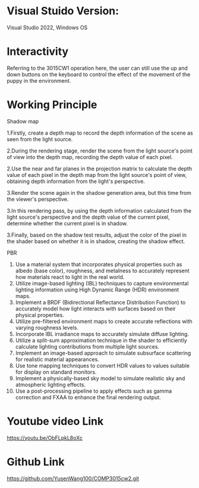 # Visual Stuido Version: 
Visual Studio 2022, Windows OS

# Interactivity
Referring to the 3015CW1 operation here, the user can still use the up and down buttons on the keyboard to control the effect of the movement of the puppy in the environment.

# Working Principle
Shadow map

1.Firstly, create a depth map to record the depth information of the scene as seen from the light source.

2.During the rendering stage, render the scene from the light source's point of view into the depth map, recording the depth value of each pixel.

2.Use the near and far planes in the projection matrix to calculate the depth value of each pixel in the depth map from the light source's point of view, obtaining depth information from the light's perspective.

3.Render the scene again in the shadow generation area, but this time from the viewer's perspective.

3.In this rendering pass, by using the depth information calculated from the light source's perspective and the depth value of the current pixel, determine whether the current pixel is in shadow.

3.Finally, based on the shadow test results, adjust the color of the pixel in the shader based on whether it is in shadow, creating the shadow effect.

PBR

1. Use a material system that incorporates physical properties such as albedo (base color), roughness, and metalness to accurately represent how materials react to light in the real world.
2. Utilize image-based lighting (IBL) techniques to capture environmental lighting information using High Dynamic Range (HDR) environment maps.
3. Implement a BRDF (Bidirectional Reflectance Distribution Function) to accurately model how light interacts with surfaces based on their physical properties.
4. Utilize pre-filtered environment maps to create accurate reflections with varying roughness levels.
5. Incorporate IBL irradiance maps to accurately simulate diffuse lighting.
6. Utilize a split-sum approximation technique in the shader to efficiently calculate lighting contributions from multiple light sources.
7. Implement an image-based approach to simulate subsurface scattering for realistic material appearances.
8. Use tone mapping techniques to convert HDR values to values suitable for display on standard monitors.
9. Implement a physically-based sky model to simulate realistic sky and atmospheric lighting effects.
10. Use a post-processing pipeline to apply effects such as gamma correction and FXAA to enhance the final rendering output.



# Youtube video Link
https://youtu.be/ObFLpkL8oXc

# Github Link
https://github.com/YusenWang100/COMP3015cw2.git
